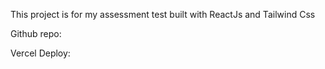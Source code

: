This project is for my assessment test built with ReactJs and Tailwind Css

Github repo:

Vercel Deploy:
